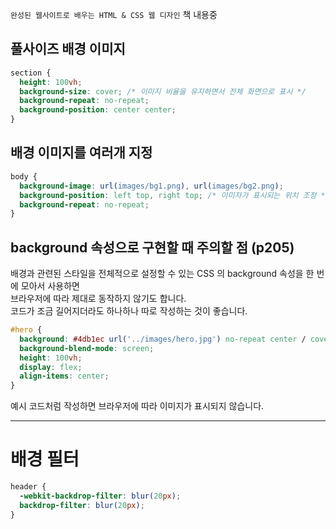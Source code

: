 `완성된 웹사이트로 배우는 HTML & CSS 웹 디자인` 책 내용중

## 풀사이즈 배경 이미지

```css
section {
  height: 100vh;
  background-size: cover; /* 이미지 비율을 유지하면서 전체 화면으로 표시 */
  background-repeat: no-repeat;
  background-position: center center;
}
```

## 배경 이미지를 여러개 지정

```css
body {
  background-image: url(images/bg1.png), url(images/bg2.png);
  background-position: left top, right top; /* 이미자가 표시되는 위치 조정 */
  background-repeat: no-repeat;
}
```

## background 속성으로 구현할 때 주의할 점 (p205)

배경과 관련된 스타일을 전체적으로 설정할 수 있는 CSS 의 background 속성을 한 번에 모아서 사용하면  
브라우저에 따라 제대로 동작하지 않기도 합니다.  
코드가 조금 길어지더라도 하나하나 따로 작성하는 것이 좋습니다.

```css
#hero {
  background: #4db1ec url('../images/hero.jpg') no-repeat center / cover;
  background-blend-mode: screen;
  height: 100vh;
  display: flex;
  align-items: center;
}
```

예시 코드처럼 작성하면 브라우저에 따라 이미지가 표시되지 않습니다.

---

# 배경 필터

```css
header {
  -webkit-backdrop-filter: blur(20px);
  backdrop-filter: blur(20px);
}
```
